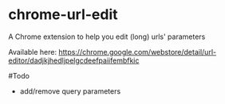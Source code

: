 chrome-url-edit
===============

A Chrome extension to help you edit (long) urls' parameters

Available here: https://chrome.google.com/webstore/detail/url-editor/dadjkjhedljpelgcdeefpaiifembfkic

#Todo

- add/remove query parameters
